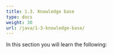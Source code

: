 ```yaml
---
title: 1.3. Knowledge base
type: docs
weight: 30
url: /java/1-3-knowledge-base/
---
```


In this section you will learn the following:

